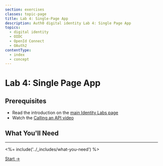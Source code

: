 ```yaml
---
section: exercises
classes: topic-page
title: Lab 4: Single-Page App
description: Auth0 digital identity Lab 4: Single Page App
topics:
  - digital identity
  - OIDC
  - OpenId Connect
  - OAuth2
contentType:
  - index
  - concept
---
```

# Lab 4: Single Page App

## Prerequisites

- Read the introduction on the [main Identity Labs page](/labs/)
- Watch the [Calling an API video](/videos/learn-identity/04-calling-an-api)

## What You'll Need

---

<%= include('../_includes/what-you-need') %>

<a href="/identity-labs/04-single-page-app/exercise-01" class="btn btn-transparent">Start →</a>
